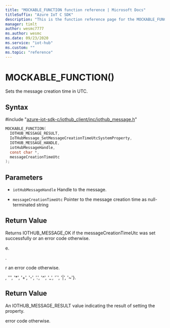 ```yaml
---                             
title: "MOCKABLE_FUNCTION function reference | Microsoft Docs" 
titleSuffix: "Azure IoT C SDK"            
description: "This is the function reference page for the MOCKABLE_FUNCTION() function in the Azure IoT C SDK. This SDK is used with Azure IoT Hub and Azure IoT Hub Device Provisioning Service"            
manager: timlt                 
author: wesmc7777              
ms.author: wesmc               
ms.date: 09/23/2020                    
ms.service: "iot-hub"             
ms.custom: ""                
ms.topic: "reference"        
---                            
```


# MOCKABLE_FUNCTION()

Sets the message creation time in UTC.

## Syntax

\#include "[azure-iot-sdk-c/iothub_client/inc/iothub_message.h](../iothub-message-h.md)"  
```C
MOCKABLE_FUNCTION(
  IOTHUB_MESSAGE_RESULT,
  IoTHubMessage_SetMessageCreationTimeUtcSystemProperty,
  IOTHUB_MESSAGE_HANDLE,
  iotHubMessageHandle,
  const char *,
  messageCreationTimeUtc
);
```

## Parameters
* `iotHubMessageHandle` Handle to the message. 

* `messageCreationTimeUtc` Pointer to the message creation time as null-terminated string

## Return Value
Returns IOTHUB_MESSAGE_OK if the messageCreationTimeUtc was set successfully or an error code otherwise.

e.

.

r an error code otherwise.

, ''', '*', '+', '-', '.', '^', '_', '`', '|', '~'}.

## Return Value
An IOTHUB_MESSAGE_RESULT value indicating the result of setting the property.

error code otherwise.

